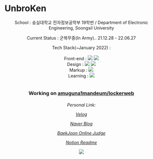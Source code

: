 # UnbroKen  
<p align="center"> School : 숭실대학교 전자정보공학부 19학번 / Department of Electronic Engineering, Soongsil University </p>
<p align="center"> Current Status : 군복무중(In Army).. 21.12.28 - 22.06.27  </p>
<p align="center"> Tech Stack(~January 2022) : <br><br>
Front-end : 
<!--JS-->
<img src="https://img.shields.io/badge/JavaScript-F7DF1E?style=flat-square&logo=JavaScript&logoColor=white"/>
<!--React-->
<img src="https://img.shields.io/badge/React.js-1F232A?style=flat-square&logo=React&logoColor=#61DBFB"/>
<br> Design :
<!--CSS3-->
<img src="https://img.shields.io/badge/CSS3-1572B6?style=flat-square&logo=CSS3&logoColor=white"/>  
<!--CSS3-->
<img src="https://img.shields.io/badge/Sass-CC6699?style=flat-square&logo=Sass&logoColor=white"/>  
<br> Markup :
<!--HTML5-->
<img src="https://img.shields.io/badge/HTML5-E34F26?style=flat-square&logo=HTML5&logoColor=white"/>
<br> Learning :
<img src="https://img.shields.io/badge/Next.js-000000?style=flat-square&logo=Next.js&logoColor=white"/>     
<!--Python3-->
<!--https://img.shields.io/badge/Python3-3776AB?style=flat-square&logo=Python&logoColor=white-->
<!--React Native-->
<!--https://img.shields.io/badge/React Native-1F232A?style=flat-square&logo=React&logoColor=#61DBFB-->
<!--Node.js-->
<!--https://img.shields.io/badge/Node.js-339933?style=flat-square&logo=Node.js&logoColor=white-->
</p>

# 

<h3 align="center"> Working on <a href="https://github.com/amuguna1mandeum/lockerweb">amuguna1mandeum/lockerweb</a> </h3>

<h6 align="center">
     <p>Personal Link: </p>
     <p><a href="https://velog.io/@unbroken2650">Velog</a></p>
     <p><a href="https://blog.naver.com/unbroken2650">Naver Blog</a></p>
     <p><a href="https://www.acmicpc.net/user/hansuho36eie">BaekJoon Online Judge</a></p>
     <p><a href="https://unbroken2650.notion.site/Python-Baekjoon-862515fd399443398bdc37cc810ea121">Notion Readme</a></p>
     <p><img src="http://mazassumnida.wtf/api/mini/generate_badge?boj=hansuho36eie"/></p> </h6>

